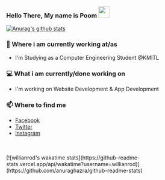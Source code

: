 ### Hello There, My name is Poom <img src="https://raw.githubusercontent.com/MartinHeinz/MartinHeinz/master/wave.gif" width="30px">


[![Anurag's github stats](https://github-readme-stats.vercel.app/api?username=Poompong-b&show_icons=true&theme=graywhite)](https://github.com/anuraghazra/github-readme-stats)


### 💼 Where i am currently working at/as
- I'm Studying as a Computer Engineering Student @KMITL

### 💻 What i am currently/done working on
- I'm working on Website Development & App Development

### 📫 Where to find me
- [Facebook](https://www.facebook.com/leon.kanade/) 
- [Twitter](https://twitter.com/PPhoompong) 
- [Instagram](https://www.instagram.com/poomm.b/) 
<br/>
<br/>
[![willianrod's wakatime stats](https://github-readme-stats.vercel.app/api/wakatime?username=willianrod)](https://github.com/anuraghazra/github-readme-stats)
